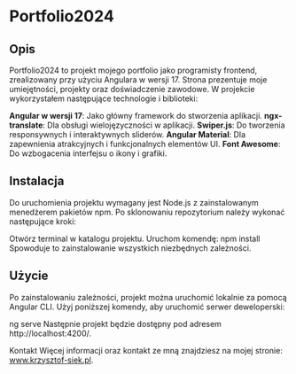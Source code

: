 # Portfolio2024

## Opis

Portfolio2024 to projekt mojego portfolio jako programisty frontend, zrealizowany przy użyciu Angulara w wersji 17. Strona prezentuje moje umiejętności, projekty oraz doświadczenie zawodowe. W projekcie wykorzystałem następujące technologie i biblioteki:

**Angular w wersji 17**: Jako główny framework do stworzenia aplikacji.
**ngx-translate**: Dla obsługi wielojęzyczności w aplikacji.
**Swiper.js**: Do tworzenia responsywnych i interaktywnych sliderów.
**Angular Material**: Dla zapewnienia atrakcyjnych i funkcjonalnych elementów UI.
**Font Awesome**: Do wzbogacenia interfejsu o ikony i grafiki.

## Instalacja

Do uruchomienia projektu wymagany jest Node.js z zainstalowanym menedżerem pakietów npm. Po sklonowaniu repozytorium należy wykonać następujące kroki:

Otwórz terminal w katalogu projektu.
Uruchom komendę:
npm install
Spowoduje to zainstalowanie wszystkich niezbędnych zależności.

## Użycie

Po zainstalowaniu zależności, projekt można uruchomić lokalnie za pomocą Angular CLI. Użyj poniższej komendy, aby uruchomić serwer deweloperski:

ng serve
Następnie projekt będzie dostępny pod adresem http://localhost:4200/.

Kontakt
Więcej informacji oraz kontakt ze mną znajdziesz na mojej stronie: www.krzysztof-siek.pl.


